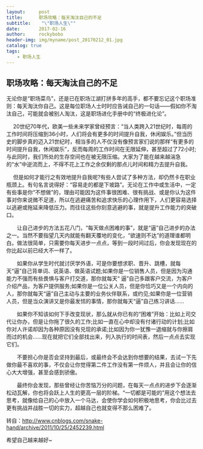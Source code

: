 ```yaml
---
layout:     post
title:      职场攻略：每天淘汰自己的不足
subtitle:    "\"职场人生\""
date:       2017-02-16
author:     rockybobo
header-img: img/myname/post_20170212_01.jpg
catalog: true
tags:
    - 职场人生
---
```


## 职场攻略：每天淘汰自己的不足

​       无论你是“职场菜鸟”，还是已在职场江湖打拼多年的高手，都不要忘记这个职场准则：每天淘汰你自己。这是每位职场人士时时应告诫自己的一句话——假如你不淘汰自己，可能就会被别人淘汰，这是职场进化手册中的“终极进化论”。

　   20世纪70年代，欧美一些未来学家曾经预言：“当人类跨入21世纪时，每周的工作时间将压缩到36小时，人们将会有更多的时间提升自我，休闲娱乐。”但当历史的脚步真的迈入21世纪时，相当多的人不仅没有像预言家们说的那样“有更多的时间提升自我，休闲娱乐”，反而每周的工作时间在无限延伸，甚至超过了72小时;与此同时，我们所处的生存空间也在被无限压缩。大家为了能在越来越湍急的“水”中逆流而上，不得不花上工作之余仅剩的那点儿时间和精力去提升自我。

　    但是如何才能行之有效地提升自我呢?有些人尝试了多种方法，却仍然卡在职业瓶颈上。有句名言说得好：“容易走的都是下坡路”。无论在工作中或生活中，一定有些事是你“不想做”的，理由可能因为这件事很困难、很有挑战、或是你认为这件事对你来说微不足道，所以在逃避痛苦和追求快乐的心理作用下，人们更容易选择以逃避或拖延来降低压力。而往往这些你刻意逃避的事，就是提升工作能力的突破口。

　　让自己进步的方法五花八门，“每天做点困难的事”，就是“逼”自己进步的办法之一。当然不要指望几天内就能有翻天覆地的变化，“欲速则不达”的道理谁都明白。做法很简单，只需要你每天进步一点点，等到一段时间过后，你会发现现在的你比起以前已经大不一样了。

　　如果你从学生时代就讨厌学外语，可是你要想求职、晋升、跳槽，就每天“逼”自己背单词、说英语、做英语试题;如果你是一位销售人员，但是因为沟通能力不强而有些畏惧与客户打交道，那你就每天“ 逼”自己多跟客户交流，为客户介绍产品，为客户提供服务;如果你是一位公关人员，但是你恰巧又是一个内向的人，那你就每天“逼”自己主动与主要的业务伙伴联系，或约见;如果你是一位营销人员，但是当众演讲又是你最发怵的事情，那你就每天“逼”自己练习讲话……

　　如果你不知该如何下手改变现状，那么就从你已有的“困难”开始：比如上司交代让你办，但是让你拖了很久的工作;比如一直在心中却没有付诸行动的计划;比如你对人许诺却因为各种原因没有兑现的承诺;比如因为你一犹豫一退缩就与你擦肩而过的机会……现在就把它们全部找出来，列入执行的时间表，然后一点点去实现它们。

　　不要担心你是否会坚持到最后，或最终会不会达到你想要的结果，去试一下先做你最不喜欢的事，不仅会让你觉得第二件工作没有第一件烦人，并且会让你的信心大大增强，甚至会感到骄傲。

　　最终你会发现，那些曾经让你苦恼万分的问题，在每天一点点的进步下会逐渐松动瓦解，你也将会跃上人生的更高一层的阶梯。“一切都是可能的”用这个想法去思考，就像给自己的心中放入一个马达，会使你学会如何积极地思考，你会比过去更有挑战并战胜一切的实力，超越自己也就变得不那么困难了。

   转自：http://www.cnblogs.com/snake-hand/archive/2011/10/25/2452239.html

   希望自己越来越好~

 






